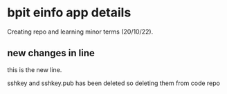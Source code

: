 # bpit einfo app details
Creating repo and learning minor terms (20/10/22).
## new changes in line
this is the new line.

sshkey and sshkey.pub has been deleted 
so deleting them from code repo